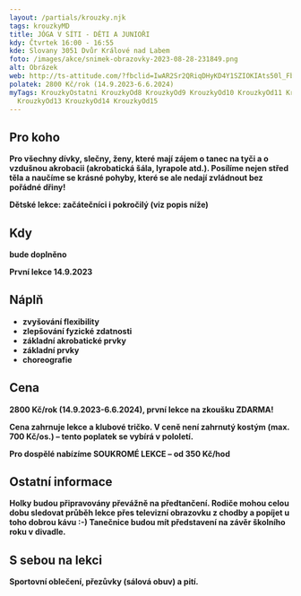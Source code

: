 ```yaml
---
layout: /partials/krouzky.njk
tags: krouzkyMD
title: JÓGA V SÍTI - DĚTI A JUNIOŘI
kdy: Čtvrtek 16:00 - 16:55
kde: Slovany 3051 Dvůr Králové nad Labem
foto: /images/akce/snimek-obrazovky-2023-08-28-231849.png
alt: Obrázek
web: http://ts-attitude.com/?fbclid=IwAR2Sr2QRiqDHyKD4Y1SZIOKIAts50l_Fbl4mu0ArOUoGUs6IVA-w3G8VGLE
polatek: 2800 Kč/rok (14.9.2023-6.6.2024)
myTags: KrouzkyOstatni KrouzkyOd8 KrouzkyOd9 KrouzkyOd10 KrouzkyOd11 KrouzkyOd12
  KrouzkyOd13 KrouzkyOd14 KrouzkyOd15
---
```

**<!--StartFragment-->**

## **Pro koho**

**Pro všechny dívky, slečny, ženy, které mají zájem o tanec na tyči a o vzdušnou akrobacii (akrobatická šála, lyrapole atd.). Posílíme nejen střed těla a naučíme se krásné pohyby, které se ale nedají zvládnout bez pořádné dřiny!**

**Dětské lekce: začátečníci i pokročilý (viz popis níže)**

## **Kdy**

**bude doplněno**

**První lekce 14.9.2023**

## **Náplň**

* **zvyšování flexibility**
* **zlepšování fyzické zdatnosti**
* **základní akrobatické prvky**
* **základní prvky**
* **choreografie**

## **Cena**

**2800 Kč/rok (14.9.2023-6.6.2024), první lekce na zkoušku ZDARMA!**

**Cena zahrnuje lekce a klubové tričko. V ceně není zahrnutý kostým (max. 700 Kč/os.) – tento poplatek se vybírá v pololetí.**

**Pro dospělé nabízíme SOUKROMÉ LEKCE – od 350 Kč/hod**

## **Ostatní informace**

**Holky budou připravovány převážně na předtančení. Rodiče mohou celou dobu sledovat průběh lekce přes televizní obrazovku z chodby a popíjet u toho dobrou kávu :-) Tanečnice budou mít představení na závěr školního roku v divadle.**

## **S sebou na lekci**

**Sportovní oblečení, přezůvky (sálová obuv) a pití.**

**<!--EndFragment-->**